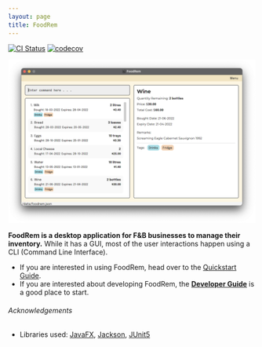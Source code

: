 ```yaml
---
layout: page
title: FoodRem
---
```


[![CI Status](https://github.com/se-edu/addressbook-level3/workflows/Java%20CI/badge.svg)](https://github.com/se-edu/addressbook-level3/actions)
[![codecov](https://codecov.io/gh/AY2223S1-CS2103T-W16-2/tp/branch/master/graph/badge.svg)](https://codecov.io/gh/AY2223S1-CS2103T-W16-2/tp)

![Ui](images/Ui.png)

**FoodRem is a desktop application for F&B businesses to manage their inventory.** While it has a GUI, most of the user interactions happen using a CLI (Command Line Interface).

* If you are interested in using FoodRem, head over to the [Quickstart Guide](UserGuide.html#quickstart-guide).
* If you are interested about developing FoodRem, the [**Developer Guide**](DeveloperGuide.html) is a good place to start.

###### Acknowledgements

* Libraries used: [JavaFX](https://openjfx.io/), [Jackson](https://github.com/FasterXML/jackson), [JUnit5](https://github.com/junit-team/junit5)
